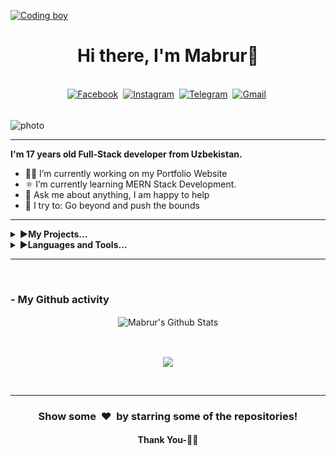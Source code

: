   [![Coding boy](https://coverfiles.alphacoders.com/399/39953.jpg)](https://www.facebook.com/mabrur.h11) 
<p>
  <h1 align="center"><b>Hi there, I'm Mabrur👋</b></h1>
</p>

<p align="center">
<br>
<a href="https://www.facebook.com/mabrur.h11"><img src="https://img.shields.io/badge/facebook-%231877F2.svg?&style=for-the-badge&logo=facebook&logoColor=white" alt="Facebook" /></a>&nbsp;
<a href="https://instagram.com/mabrur.h11"><img src="https://img.shields.io/badge/instagram-%23E4405F.svg?&style=for-the-badge&logo=instagram&logoColor=white" alt="Instagram" /></a>&nbsp;
<a href="https://www.t.me/mabrur_h11"><img src="https://img.shields.io/badge/telegram-0088cc.svg?&style=for-the-badge&logo=telegram&logoColor=white" alt="Telegram" /></a>&nbsp;
<a href="mailto:mabrur.h11@gmail.com?subject=Hi%20Mabrur"><img src="https://img.shields.io/badge/gmail-%23c34836.svg?&style=for-the-badge&logo=gmail&logoColor=white" alt="Gmail"/></a>&nbsp;
<!--<a href="https://kkvanonymous.github.io/"><img alt="Website" src="https://img.shields.io/website?style=for-the-badge&up_message=portfolio&url=https%3A%2F%2Fkkvanonymous.github.io%2F"></a>-->
</p>

<br>

<img align="center" height="300px" alt="photo" src="https://thumbs.gfycat.com/WebbedAgedHorsechestnutleafminer-size_restricted.gif" />
<hr>
<strong> I'm 17 years old Full-Stack developer from Uzbekistan. </strong>

- 👨‍💻 I’m currently working on my Portfolio Website
- ⚛️ I’m currently learning MERN Stack Development.
- 💬 Ask me about anything, I am happy to help
- 🧗 I try to: Go beyond and push the bounds

<hr>

<details><summary><strong>▶️My Projects...</strong></summary><p>
  <a href="https://t.me/futbolavabot/">🤖 FUTBOLAVA BOT</a>
<br>
  <a href="https://deus-news.netlify.app/">📰 NEWS SITE</a>
<br>
  <a href="https://omega-page.netlify.app/">📱 OMEGA PAGE</a>
<br>
    <a href="https://github.com/mabrur-h?tab=repositories">👀 SEE MORE...</a>
<hr>
  </p></details>


<details><summary>▶️<strong>Languages and Tools... </strong></summary>
<p align="center">
 <img src="https://raw.githubusercontent.com/8bithemant/8bithemant/master/svg/dev/languages/html.svg" alt="Twitter" style="vertical-align:top; margin:4px"><img src="https://raw.githubusercontent.com/8bithemant/8bithemant/master/svg/dev/languages/js.svg" alt="Twitter" style="vertical-align:top; margin:4px"><img src="https://raw.githubusercontent.com/8bithemant/8bithemant/master/svg/dev/languages/python.svg" alt="Twitter" style="vertical-align:top; margin:4px"><img src="https://raw.githubusercontent.com/8bithemant/8bithemant/master/svg/dev/frameworks/react.svg" alt="Twitter" style="vertical-align:top; margin:4px"><img src="https://raw.githubusercontent.com/8bithemant/8bithemant/master/svg/dev/misc/chrome.svg" alt="Twitter" style="vertical-align:top; margin:4px"><img src="https://raw.githubusercontent.com/8bithemant/8bithemant/master/svg/dev/tools/visualstudio_code.svg" alt="Twitter" style="vertical-align:top; margin:4px">

</p></details>
<hr>
<br>
<h3> - My Github activity </h3>

<p align='center'>
  <img align="center" src="https://github-readme-stats.vercel.app/api?username=mabrur-h&show_icons=true&theme=merko" alt="Mabrur's Github Stats">
</p>

<br>

<p align='center'>
  <img align="center" src="https://github-readme-stats.vercel.app/api/top-langs/?username=mabrur-h&show_icons=true&hide_border=true&theme=merko">
</p>
<br>
<hr>
<div align="center">
<h3 align="center">Show some &nbsp;❤️&nbsp; by starring some of the repositories!</h3>

#### Thank You-🙏🏼
